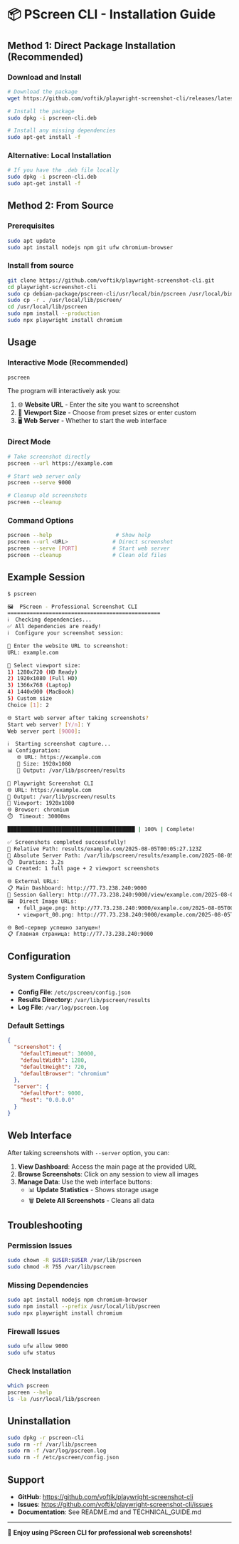 # 📦 PScreen CLI - Installation Guide

## Method 1: Direct Package Installation (Recommended)

### Download and Install
```bash
# Download the package
wget https://github.com/voftik/playwright-screenshot-cli/releases/latest/download/pscreen-cli.deb

# Install the package
sudo dpkg -i pscreen-cli.deb

# Install any missing dependencies
sudo apt-get install -f
```

### Alternative: Local Installation
```bash
# If you have the .deb file locally
sudo dpkg -i pscreen-cli.deb
sudo apt-get install -f
```

## Method 2: From Source

### Prerequisites
```bash
sudo apt update
sudo apt install nodejs npm git ufw chromium-browser
```

### Install from source
```bash
git clone https://github.com/voftik/playwright-screenshot-cli.git
cd playwright-screenshot-cli
sudo cp debian-package/pscreen-cli/usr/local/bin/pscreen /usr/local/bin/
sudo cp -r . /usr/local/lib/pscreen/
cd /usr/local/lib/pscreen
sudo npm install --production
sudo npx playwright install chromium
```

## Usage

### Interactive Mode (Recommended)
```bash
pscreen
```

The program will interactively ask you:
1. 🌐 **Website URL** - Enter the site you want to screenshot
2. 📱 **Viewport Size** - Choose from preset sizes or enter custom
3. 🖥️ **Web Server** - Whether to start the web interface

### Direct Mode
```bash
# Take screenshot directly
pscreen --url https://example.com

# Start web server only
pscreen --serve 9000

# Cleanup old screenshots
pscreen --cleanup
```

### Command Options
```bash
pscreen --help                    # Show help
pscreen --url <URL>              # Direct screenshot
pscreen --serve [PORT]           # Start web server
pscreen --cleanup                # Clean old files
```

## Example Session

```bash
$ pscreen

🖼️  PScreen - Professional Screenshot CLI
================================================
ℹ️  Checking dependencies...
✅ All dependencies are ready!
ℹ️  Configure your screenshot session:

📝 Enter the website URL to screenshot:
URL: example.com

📱 Select viewport size:
1) 1280x720 (HD Ready)
2) 1920x1080 (Full HD)
3) 1366x768 (Laptop)
4) 1440x900 (MacBook)
5) Custom size
Choice [1]: 2

🌐 Start web server after taking screenshots?
Start web server? [Y/n]: Y
Web server port [9000]: 

ℹ️  Starting screenshot capture...
📊 Configuration:
   🌐 URL: https://example.com
   📱 Size: 1920x1080
   📁 Output: /var/lib/pscreen/results

🚀 Playwright Screenshot CLI
🌐 URL: https://example.com
📁 Output: /var/lib/pscreen/results
📱 Viewport: 1920x1080
🌐 Browser: chromium
⏱️  Timeout: 30000ms

████████████████████████████████████████ | 100% | Complete!

✅ Screenshots completed successfully!
📂 Relative Path: results/example.com/2025-08-05T00:05:27.123Z
📁 Absolute Server Path: /var/lib/pscreen/results/example.com/2025-08-05T00:05:27.123Z
⏱️  Duration: 3.2s
📊 Created: 1 full page + 2 viewport screenshots

🌐 External URLs:
📋 Main Dashboard: http://77.73.238.240:9000
📸 Session Gallery: http://77.73.238.240:9000/view/example.com/2025-08-05T00:05:27.123Z
🖼️  Direct Image URLs:
   • full_page.png: http://77.73.238.240:9000/example.com/2025-08-05T00:05:27.123Z/full_page.png
   • viewport_00.png: http://77.73.238.240:9000/example.com/2025-08-05T00:05:27.123Z/viewport_00.png

🌐 Веб-сервер успешно запущен!
📋 Главная страница: http://77.73.238.240:9000
```

## Configuration

### System Configuration
- **Config File**: `/etc/pscreen/config.json`
- **Results Directory**: `/var/lib/pscreen/results`
- **Log File**: `/var/log/pscreen.log`

### Default Settings
```json
{
  "screenshot": {
    "defaultTimeout": 30000,
    "defaultWidth": 1280, 
    "defaultHeight": 720,
    "defaultBrowser": "chromium"
  },
  "server": {
    "defaultPort": 9000,
    "host": "0.0.0.0"
  }
}
```

## Web Interface

After taking screenshots with `--server` option, you can:

1. **View Dashboard**: Access the main page at the provided URL
2. **Browse Screenshots**: Click on any session to view all images
3. **Manage Data**: Use the web interface buttons:
   - 📊 **Update Statistics** - Shows storage usage
   - 🗑️ **Delete All Screenshots** - Cleans all data

## Troubleshooting

### Permission Issues
```bash
sudo chown -R $USER:$USER /var/lib/pscreen
sudo chmod -R 755 /var/lib/pscreen
```

### Missing Dependencies
```bash
sudo apt install nodejs npm chromium-browser
sudo npm install --prefix /usr/local/lib/pscreen
sudo npx playwright install chromium
```

### Firewall Issues
```bash
sudo ufw allow 9000
sudo ufw status
```

### Check Installation
```bash
which pscreen
pscreen --help
ls -la /usr/local/lib/pscreen
```

## Uninstallation

```bash
sudo dpkg -r pscreen-cli
sudo rm -rf /var/lib/pscreen
sudo rm -f /var/log/pscreen.log
sudo rm -f /etc/pscreen/config.json
```

## Support

- **GitHub**: https://github.com/voftik/playwright-screenshot-cli
- **Issues**: https://github.com/voftik/playwright-screenshot-cli/issues
- **Documentation**: See README.md and TECHNICAL_GUIDE.md

---

🎉 **Enjoy using PScreen CLI for professional web screenshots!**
